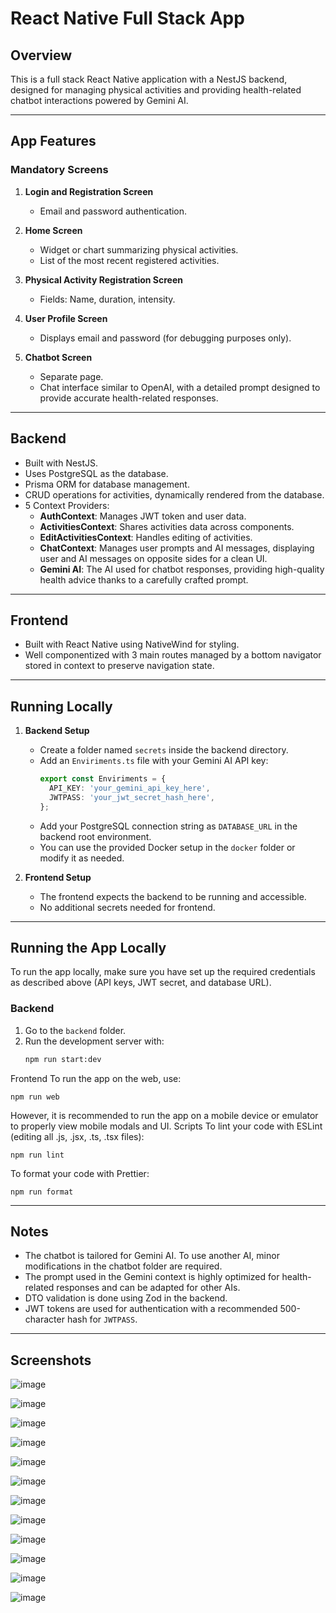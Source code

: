 # React Native Full Stack App

## Overview

This is a full stack React Native application with a NestJS backend, designed for managing physical activities and providing health-related chatbot interactions powered by Gemini AI.

---

## **App Features**

### **Mandatory Screens**

1. **Login and Registration Screen**

   - Email and password authentication.

2. **Home Screen**

   - Widget or chart summarizing physical activities.
   - List of the most recent registered activities.

3. **Physical Activity Registration Screen**

   - Fields: Name, duration, intensity.

4. **User Profile Screen**

   - Displays email and password (for debugging purposes only).

5. **Chatbot Screen**
   - Separate page.
   - Chat interface similar to OpenAI, with a detailed prompt designed to provide accurate health-related responses.

---

## Backend

- Built with NestJS.
- Uses PostgreSQL as the database.
- Prisma ORM for database management.
- CRUD operations for activities, dynamically rendered from the database.
- 5 Context Providers:
  - **AuthContext**: Manages JWT token and user data.
  - **ActivitiesContext**: Shares activities data across components.
  - **EditActivitiesContext**: Handles editing of activities.
  - **ChatContext**: Manages user prompts and AI messages, displaying user and AI messages on opposite sides for a clean UI.
  - **Gemini AI**: The AI used for chatbot responses, providing high-quality health advice thanks to a carefully crafted prompt.

---

## Frontend

- Built with React Native using NativeWind for styling.
- Well componentized with 3 main routes managed by a bottom navigator stored in context to preserve navigation state.

---

## Running Locally

1. **Backend Setup**

   - Create a folder named `secrets` inside the backend directory.
   - Add an `Enviriments.ts` file with your Gemini AI API key:
     ```typescript
     export const Enviriments = {
       API_KEY: 'your_gemini_api_key_here',
       JWTPASS: 'your_jwt_secret_hash_here',
     };
     ```
   - Add your PostgreSQL connection string as `DATABASE_URL` in the backend root environment.
   - You can use the provided Docker setup in the `docker` folder or modify it as needed.

2. **Frontend Setup**
   - The frontend expects the backend to be running and accessible.
   - No additional secrets needed for frontend.

---

## Running the App Locally

To run the app locally, make sure you have set up the required credentials as described above (API keys, JWT secret, and database URL).

### Backend

1. Go to the `backend` folder.
2. Run the development server with:
   ```bash
   npm run start:dev
   ```
Frontend
To run the app on the web, use:

```
npm run web

```
However, it is recommended to run the app on a mobile device or emulator to properly view mobile modals and UI.
Scripts
To lint your code with ESLint (editing all .js, .jsx, .ts, .tsx files):

```
npm run lint
```
To format your code with Prettier:

```
npm run format
```
---
## Notes

- The chatbot is tailored for Gemini AI. To use another AI, minor modifications in the chatbot folder are required.
- The prompt used in the Gemini context is highly optimized for health-related responses and can be adapted for other AIs.
- DTO validation is done using Zod in the backend.
- JWT tokens are used for authentication with a recommended 500-character hash for `JWTPASS`.

---

## Screenshots

![image](https://github.com/user-attachments/assets/ca009b0a-7e55-412f-b69a-fb4837258c06)

![image](https://github.com/user-attachments/assets/c36c8907-64ad-4fed-b7ea-76e00639e01b)

![image](https://github.com/user-attachments/assets/cbbe5723-f00f-4ce9-9b89-1d3dfaca4d54)

![image](https://github.com/user-attachments/assets/c16dd7f9-5a76-49ce-873e-946a8f37d9d0)

![image](https://github.com/user-attachments/assets/ea53c1e3-55d7-47aa-9fd4-4db25528d1d5)

![image](https://github.com/user-attachments/assets/b2a31b12-96d8-4213-8c96-674c74ea36c7)

![image](https://github.com/user-attachments/assets/7b53f9f7-fd79-41f2-bab5-1ca58217139c)

![image](https://github.com/user-attachments/assets/c5e2f10f-c7f5-465c-8b75-4b74a8ed5124)

![image](https://github.com/user-attachments/assets/fd874bc0-c383-4eb4-96c8-bf7e7f4cfce8)

![image](https://github.com/user-attachments/assets/6bfdae01-fe28-4346-901f-10d22adcf4ff)

![image](https://github.com/user-attachments/assets/9f50364e-fbf9-4ca6-aa0e-b7d8ec602f46)

![image](https://github.com/user-attachments/assets/abe41c19-4b4d-493c-89a0-268c94f9130c)
